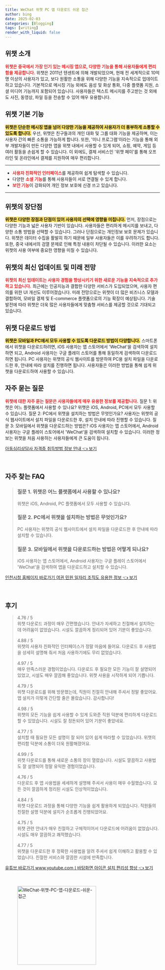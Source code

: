 ```yaml
---
title: WeChat 위챗 PC 앱 다운로드 쉬운 접근
author: bing
date: 2025-02-03
categories: [Blogging]
tags: [writing]
render_with_liquid: false
---
```



<h2 id='위챗_소개'>위챗 소개</h2>

<p><b><span style="color: #ee2323;">위챗은 중국에서 가장 인기 있는 메시징 앱으로, 다양한 기능을 통해 사용자들에게 편리함을 제공합니다.</span></b> 위챗은 2011년 텐센트에 의해 개발되었으며, 현재 전 세계적으로 10억 명 이상의 사용자가 있고, 보다 원활한 소통을 위해 다양한 기능을 지속적으로 업데이트하고 있습니다. 기본적으로 메시징 기능 외에도 음성 및 화상 통화, 다중 플랫폼 지원, 소셜 미디어 기능까지 포함되어 있습니다. 사용자들은 텍스트 메시지를 주고받는 것 외에도 사진, 동영상, 파일 등을 전송할 수 있어 매우 유용합니다. </p>

<h2 id='위챗_기본_기능'>위챗 기본 기능</h2>

<p><b><span style="background-color: #ffe066;">위챗은 단순한 메시징 앱을 넘어 다양한 기능을 제공하여 사용자가 더 풍부하게 소통할 수 있도록 합니다.</span></b> 우선, 위챗은 친구들과의 개인 대화 및 그룹 대화 기능을 제공하며, 이는 사용자 간의 빠른 소통을 가능하게 합니다. 또한, '미니 프로그램'이라는 기능을 통해 외부 개발자들이 만든 다양한 앱을 위챗 내에서 사용할 수 있게 되어, 쇼핑, 예약, 게임 등 여러 활동을 손쉽게 할 수 있습니다. 이 외에도, 결제 서비스인 '위챗 페이'를 통해 오프라인 및 온라인에서 결제를 지원하여 매우 편리합니다.</p>

<hr />

<ul>
    <li><b><span style="color: #ee2323;">사용자 친화적인 인터페이스</span></b>를 제공하여 쉽게 탐색할 수 있습니다.</li>
    <li>다양한 <b><span style="color: #ee2323;">소셜 기능</span></b>를 통해 사용자들이 서로 연결될 수 있게 합니다.</li>
    <li><b><span style="color: #ee2323;">보안 기능</span></b>이 강화되어 개인 정보 보호에 신경 쓰고 있습니다.</li>
</ul>

<hr />

<h2 id='위챗의_장단점'>위챗의 장단점</h2>

<p><b><span style="background-color: #ffe066;">위챗은 다양한 장점과 단점이 있어 사용자의 선택에 영향을 미칩니다.</span></b> 먼저, 장점으로는 다양한 기능과 넓은 사용자 기반이 있습니다. 사용자들은 편리하게 메시지를 보내고, 다양한 소통 방법을 선택할 수 있습니다. 그러나 단점으로는 개인정보 보호 문제가 있습니다. 위챗은 데이터 수집을 활발히 하기 때문에 일부 사용자들은 이를 우려하기도 합니다. 또한, 중국 내에서의 검열 문제로 인해 특정 내용이 차단될 수 있습니다. 이러한 요소는 위챗의 사용 여부에 중요한 영향을 미칠 수 있습니다.</p>

<h2 id='위챗의_최신_업데이트'>위챗의 최신 업데이트 및 미래 전망</h2>

<p><b><span style="color: #ee2323;">위챗의 최신 업데이트는 사용자 경험을 향상시키기 위한 새로운 기능을 지속적으로 추가하고 있습니다.</span></b> 최근에는 인공지능과 결합한 다양한 서비스가 도입되었으며, 사용자 편의를 위한 UI 개선도 이루어졌습니다. 미래 전망으로는 위챗이 더 많은 비즈니스 모델과 결합하여, 모바일 결제 및 E-commerce 플랫폼으로의 기능 확장이 예상됩니다. 기술 발전에 따라 위챗은 더욱 많은 사용자들에게 맞춤형 서비스를 제공할 것으로 기대되고 있습니다.</p>

<h2 id='위챗_다운로드_방법'>위챗 다운로드 방법</h2>

<p><b><span style="background-color: #ffe066;">위챗은 모바일과 PC에서 모두 사용할 수 있도록 다운로드 방법이 다양합니다.</span></b> 스마트폰에서 위챗을 다운로드하려면, iOS 사용자는 앱 스토어에서 'WeChat'을 검색하여 설치하면 되고, Android 사용자는 구글 플레이 스토어를 통해 동일하게 검색하여 다운로드하면 됩니다. PC 사용자는 위챗의 공식 웹사이트를 방문하여 PC용 설치 파일을 다운로드한 후, 안내에 따라 설치를 진행하면 됩니다. 사용자들은 이러한 방법을 통해 쉽게 위챗을 다운로드하여 사용할 수 있습니다.</p>

<h2 id='자주_묻는_질문'>자주 묻는 질문</h2>

<p><b><span style="color: #ee2323;">위챗에 대한 자주 묻는 질문은 사용자들에게 매우 유용한 정보를 제공합니다.</span></b> 질문 1: 위챗은 어느 플랫폼에서 사용할 수 있나요? 위챗은 iOS, Android, PC에서 모두 사용할 수 있습니다. 질문 2: PC에서 위챗을 설치하는 방법은 무엇인가요? 사용자는 위챗의 공식 웹사이트에서 설치 파일을 다운로드한 후, 설치 안내에 따라 진행할 수 있습니다. 질문 3: 모바일에서 위챗을 다운로드하는 방법은? iOS 사용자는 앱 스토어에서, Android 사용자는 구글 플레이 스토어에서 'WeChat'을 검색하여 설치할 수 있습니다. 이러한 정보는 위챗을 처음 사용하는 사용자들에게 큰 도움이 됩니다.</p>


<p><a class="click-button" title="아동심리상담사 자격증 취득방법 정보 안내" href="https://24nara.github.io/posts/%EC%95%84%EB%8F%99%EC%8B%AC%EB%A6%AC%EC%83%81%EB%8B%B4%EC%82%AC-%EC%9E%90%EA%B2%A9%EC%A6%9D-%EC%B7%A8%EB%93%9D%EB%B0%A9%EB%B2%95-%EC%A0%95%EB%B3%B4-%EC%95%88%EB%82%B4/" rel="dofollow">아동심리상담사 자격증 취득방법 정보 안내 👈 보기</a></p><br>
<h2 id='자주_찾는_FAQ'>자주 찾는 FAQ</h2>
<div itemscope="" itemtype="https://schema.org/FAQPage"> 
<blockquote> 
<div itemscope="" itemprop="mainEntity" itemtype="https://schema.org/Question"> 
<h3 itemprop="name">질문 1. 위챗은 어느 플랫폼에서 사용할 수 있나요?</h3> 
<div itemscope="" itemprop="acceptedAnswer" itemtype="https://schema.org/Answer"> 
<span itemprop="text"> 
<p>위챗은 iOS, Android, PC 플랫폼에서 모두 사용할 수 있습니다.</p> 
</span> 
</div> 
</div> 
<div itemscope="" itemprop="mainEntity" itemtype="https://schema.org/Question"> 
<h3 itemprop="name">질문 2. PC에서 위챗을 설치하는 방법은 무엇인가요?</h3> 
<div itemscope="" itemprop="acceptedAnswer" itemtype="https://schema.org/Answer"> 
<span itemprop="text"> 
<p>PC 사용자는 위챗의 공식 웹사이트에서 설치 파일을 다운로드한 후 안내에 따라 설치할 수 있습니다.</p> 
</span> 
</div> 
</div> 
<div itemscope="" itemprop="mainEntity" itemtype="https://schema.org/Question"> 
<h3 itemprop="name">질문 3. 모바일에서 위챗을 다운로드하는 방법은 어떻게 되나요?</h3> 
<div itemscope="" itemprop="acceptedAnswer" itemtype="https://schema.org/Answer"> 
<span itemprop="text"> 
<p>iOS 사용자는 앱 스토어에서, Android 사용자는 구글 플레이 스토어에서 'WeChat'을 검색하여 앱을 다운로드하고 설치할 수 있습니다.</p> 
</span> 
</div> 
</div> 
</blockquote> 
</div>
<p><a class="click-button" title="인천시청 홈페이지 바로가기 여권 민원 일자리 조직도 유용한 정보" href="https://24nara.github.io/posts/%EC%9D%B8%EC%B2%9C%EC%8B%9C%EC%B2%AD-%ED%99%88%ED%8E%98%EC%9D%B4%EC%A7%80-%EB%B0%94%EB%A1%9C%EA%B0%80%EA%B8%B0-%EC%97%AC%EA%B6%8C-%EB%AF%BC%EC%9B%90-%EC%9D%BC%EC%9E%90%EB%A6%AC-%EC%A1%B0%EC%A7%81%EB%8F%84-%EC%9C%A0%EC%9A%A9%ED%95%9C-%EC%A0%95%EB%B3%B4/" rel="dofollow">인천시청 홈페이지 바로가기 여권 민원 일자리 조직도 유용한 정보 👈 보기</a></p><br>
<h2 id='후기'>후기</h2>
<div itemscope itemtype="https://schema.org/Product">
  <blockquote>
  <div itemprop="review" itemscope itemtype="https://schema.org/Review">
      <div itemprop="reviewRating" itemscope itemtype="https://schema.org/Rating"> <span itemprop="ratingValue">4.76</span> / <span itemprop="bestRating">5</span> </div>
      <span itemprop="reviewBody">위챗 다운로드 과정이 매우 간편했습니다. 안내가 자세하고 친절해서 설치하는 데 어려움이 없었습니다. 시설도 깔끔하게 정리되어 있어 기분이 좋았습니다.</span>
  </div>
  <br>
  <div itemprop="review" itemscope itemtype="https://schema.org/Review">
      <div itemprop="reviewRating" itemscope itemtype="https://schema.org/Rating"> <span itemprop="ratingValue">4.88</span> / <span itemprop="bestRating">5</span> </div>
      <span itemprop="reviewBody">위챗의 사용자 친화적인 인터페이스가 정말 마음에 들어요. 다운로드 후 사용법을 상세히 설명해 줘서 처음 사용하기에도 무리 없었습니다.</span>
  </div>
  <br>
  <div itemprop="review" itemscope itemtype="https://schema.org/Review">
      <div itemprop="reviewRating" itemscope itemtype="https://schema.org/Rating"> <span itemprop="ratingValue">4.97</span> / <span itemprop="bestRating">5</span> </div>
      <span itemprop="reviewBody">매우 만족스러운 경험이었습니다. 다운로드 후 필요한 모든 기능이 잘 설명되어 있었고, 시설도 매우 깔끔해 좋았습니다. 위챗 사용을 시작하게 되어 기쁩니다.</span>
  </div>
  <br>
  <div itemprop="review" itemscope itemtype="https://schema.org/Review">
      <div itemprop="reviewRating" itemscope itemtype="https://schema.org/Rating"> <span itemprop="ratingValue">4.79</span> / <span itemprop="bestRating">5</span> </div>
      <span itemprop="reviewBody">위챗 다운로드를 위해 방문했는데, 직원이 친절히 안내해 주셔서 정말 좋았어요. 앱 설치가 이렇게 간단할 줄은 몰랐습니다. 감사합니다!</span>
  </div>
  <br>
  <div itemprop="review" itemscope itemtype="https://schema.org/Review">
      <div itemprop="reviewRating" itemscope itemtype="https://schema.org/Rating"> <span itemprop="ratingValue">4.98</span> / <span itemprop="bestRating">5</span> </div>
      <span itemprop="reviewBody">위챗의 모든 기능을 쉽게 사용할 수 있게 도와준 직원 덕분에 편리하게 다운로드할 수 있었습니다. 시설도 잘 정돈되어 있어 기분이 좋았네요.</span>
  </div>
  <br>
  <div itemprop="review" itemscope itemtype="https://schema.org/Review">
      <div itemprop="reviewRating" itemscope itemtype="https://schema.org/Rating"> <span itemprop="ratingValue">4.77</span> / <span itemprop="bestRating">5</span> </div>
      <span itemprop="reviewBody">설치할 때 필요한 모든 설명이 잘 되어 있어 쉽게 따라할 수 있었습니다. 위챗의 편리함 덕분에 소통이 더욱 원활해졌어요.</span>
  </div>
  <br>
  <div itemprop="review" itemscope itemtype="https://schema.org/Review">
      <div itemprop="reviewRating" itemscope itemtype="https://schema.org/Rating"> <span itemprop="ratingValue">4.99</span> / <span itemprop="bestRating">5</span> </div>
      <span itemprop="reviewBody">위챗 다운로드를 통해 새로운 소통의 장이 열렸습니다. 시설도 깔끔하고 사용법도 잘 설명되어 정말 유익한 경험이었습니다.</span>
  </div>
  <br>
  <div itemprop="review" itemscope itemtype="https://schema.org/Review">
      <div itemprop="reviewRating" itemscope itemtype="https://schema.org/Rating"> <span itemprop="ratingValue">4.76</span> / <span itemprop="bestRating">5</span> </div>
      <span itemprop="reviewBody">다운로드 후 앱 사용법을 세세하게 설명해 주셔서 사용이 매우 수월했습니다. 모든 것이 깔끔하게 정리된 시설도 인상적이었습니다.</span>
  </div>
  <br>
  <div itemprop="review" itemscope itemtype="https://schema.org/Review">
      <div itemprop="reviewRating" itemscope itemtype="https://schema.org/Rating"> <span itemprop="ratingValue">4.84</span> / <span itemprop="bestRating">5</span> </div>
      <span itemprop="reviewBody">위챗 다운로드 과정을 통해 다양한 기능을 쉽게 활용하게 되었습니다. 직원들의 친절한 설명 덕분에 설치가 순조롭게 진행되었어요.</span>
  </div>
  <br>
  <div itemprop="review" itemscope itemtype="https://schema.org/Review">
      <div itemprop="reviewRating" itemscope itemtype="https://schema.org/Rating"> <span itemprop="ratingValue">4.75</span> / <span itemprop="bestRating">5</span> </div>
      <span itemprop="reviewBody">위챗 관련 안내가 매우 친절하고 구체적이어서 다운로드에 어려움이 없었습니다. 시설도 매우 깔끔하고 쾌적했습니다.</span>
  </div>
  <br>
  <div itemprop="review" itemscope itemtype="https://schema.org/Review">
      <div itemprop="reviewRating" itemscope itemtype="https://schema.org/Rating"> <span itemprop="ratingValue">4.77</span> / <span itemprop="bestRating">5</span> </div>
      <span itemprop="reviewBody">위챗을 다운로드한 후 정확한 사용법을 알려 주셔서 쉽게 이해하고 활용할 수 있었습니다. 친절한 서비스와 깔끔한 시설에 만족합니다.</span>
  </div>
  </blockquote>
</div>
<p><a class="click-button" title="유튜브 바로가기 www.youtube.comㅣ바탕화면 아이콘 설치 편리성 향상" href="https://24nara.github.io/posts/%EC%9C%A0%ED%8A%9C%EB%B8%8C-%EB%B0%94%EB%A1%9C%EA%B0%80%EA%B8%B0-www.youtube.com%E3%85%A3%EB%B0%94%ED%83%95%ED%99%94%EB%A9%B4-%EC%95%84%EC%9D%B4%EC%BD%98-%EC%84%A4%EC%B9%98-%ED%8E%B8%EB%A6%AC%EC%84%B1-%ED%96%A5%EC%83%81/" rel="dofollow">유튜브 바로가기 www.youtube.comㅣ바탕화면 아이콘 설치 편리성 향상 👈 보기</a></p><br>
<figure class="image"><img src="https://24nara.github.io/assets/img/thumbnail/WeChat-위챗-PC-앱-다운로드-쉬운-접근.webp" alt="WeChat-위챗-PC-앱-다운로드-쉬운-접근" width="256" height="256"></figure>